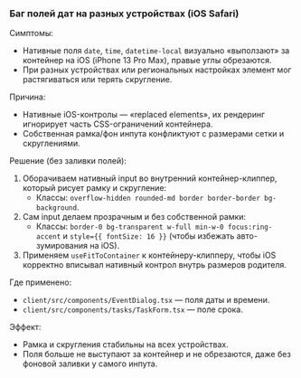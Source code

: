 ### Баг полей дат на разных устройствах (iOS Safari)

Симптомы:
- Нативные поля `date`, `time`, `datetime-local` визуально «выползают» за контейнер на iOS (iPhone 13 Pro Max), правые углы обрезаются.
- При разных устройствах или региональных настройках элемент мог растягиваться или терять скругление.

Причина:
- Нативные iOS-контролы — «replaced elements», их рендеринг игнорирует часть CSS-ограничений контейнера.
- Собственная рамка/фон инпута конфликтуют с размерами сетки и скруглениями.

Решение (без заливки полей):
1) Оборачиваем нативный input во внутренний контейнер-клиппер, который рисует рамку и скругление:
   - Классы: `overflow-hidden rounded-md border border-border bg-background`.
2) Сам input делаем прозрачным и без собственной рамки:
   - Классы: `border-0 bg-transparent w-full min-w-0 focus:ring-accent` и `style={{ fontSize: 16 }}` (чтобы избежать авто-зумирования на iOS).
3) Применяем `useFitToContainer` к контейнеру-клипперу, чтобы iOS корректно вписывал нативный контрол внутрь размеров родителя.

Где применено:
- `client/src/components/EventDialog.tsx` — поля даты и времени.
- `client/src/components/tasks/TaskForm.tsx` — поле срока.

Эффект:
- Рамка и скругления стабильны на всех устройствах.
- Поля больше не выступают за контейнер и не обрезаются, даже без фоновой заливки у самого инпута.


